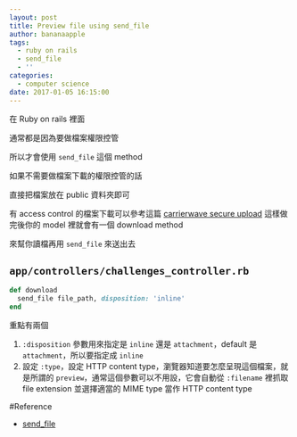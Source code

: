 ```yaml
---
layout: post
title: Preview file using send_file
author: bananaapple
tags:
  - ruby on rails
  - send_file
  - ''
categories:
  - computer science
date: 2017-01-05 16:15:00
---
```

在 Ruby on rails 裡面

通常都是因為要做檔案權限控管

所以才會使用 `send_file` 這個 method

如果不需要做檔案下載的權限控管的話

直接把檔案放在 public 資料夾即可

有 access control 的檔案下載可以參考這篇 [carrierwave secure upload](https://github.com/carrierwaveuploader/carrierwave/wiki/how-to:-secure-upload)
這樣做完後你的 model 裡就會有一個 download method

來幫你讀檔再用 `send_file` 來送出去

## `app/controllers/challenges_controller.rb`

```ruby
def download
  send_file file_path, disposition: 'inline'
end
```

重點有兩個
1. `:disposition` 參數用來指定是 `inline` 還是 `attachment`，default 是 `attachment`，所以要指定成 `inline`
2. 設定 `:type`，設定 HTTP content type，瀏覽器知道要怎麼呈現這個檔案，就是所謂的 `preview`，通常這個參數可以不用設，它會自動從 `:filename` 裡抓取 file extension 並選擇適當的 MIME type 當作 HTTP content type

#Reference


- [send_file](http://api.rubyonrails.org/classes/ActionController/DataStreaming.html#method-i-send_file)